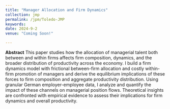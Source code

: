 ```yaml
---
title: "Manager Allocation and Firm Dynamics"
collection: jmp
permalink: /jpm/Toledo-JMP
keywords: 
date: 2024-9-2
venue: "Coming Soon!"

---
```

**Abstract** This paper studies how the allocation of managerial talent both between and within firms affects firm composition, dynamics, and the broader distribution of productivity across the economy. I build a firm dynamics model with frictional between-firm allocation and costly within-firm promotion of managers and derive the equilibrium implications of these forces to firm composition and aggregate productivity distribution. Using granular German employer-employee data, I analyze and quantify the impact of these channels on managerial position flows. Theoretical insights are confronted with empirical evidence to assess their implications for firm dynamics and overall productivity.



